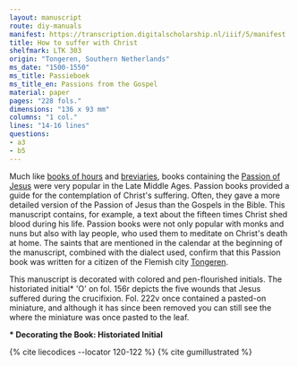 ```yaml
---
layout: manuscript
route: diy-manuals
manifest: https://transcription.digitalscholarship.nl/iiif/5/manifest
title: How to suffer with Christ
shelfmark: LTK 303
origin: "Tongeren, Southern Netherlands"
ms_date: "1500-1550"
ms_title: Passieboek
ms_title_en: Passions from the Gospel
material: paper
pages: "228 fols."
dimensions: "136 x 93 mm"
columns: "1 col."
lines: "14-16 lines"
questions:
- a3
- b5
---
```


Much like [books of hours](https://en.wikipedia.org/wiki/Book_of_hours)
and [breviaries](https://en.wikipedia.org/wiki/Breviary), books
containing the [Passion of
Jesus](https://en.wikipedia.org/wiki/The_gospel) were very popular in
the Late Middle Ages. Passion books provided a guide for the
contemplation of Christ's suffering. Often, they gave a more detailed
version of the Passion of Jesus than the Gospels in the Bible. This
manuscript contains, for example, a text about the fifteen times Christ
shed blood during his life. Passion books were not only popular with
monks and nuns but also with lay people, who used them to meditate on
Christ's death at home. The saints that are mentioned in the calendar at
the beginning of the manuscript, combined with the dialect used, confirm
that this Passion book was written for a citizen of the Flemish city
[Tongeren](https://en.wikipedia.org/wiki/Tongeren).

This manuscript is decorated with colored and pen-flourished initials.
The historiated initial\* 'O' on fol. 156r depicts the five wounds that
Jesus suffered during the crucifixion. Fol. 222v once contained a
pasted-on miniature, and although it has since been removed you can
still see the where the miniature was once pasted to the leaf.

**\* Decorating the Book: Historiated Initial**

{% cite liecodices --locator 120-122 %}
{% cite gumillustrated %}
